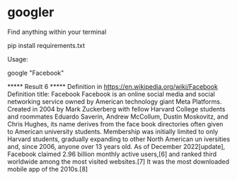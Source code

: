 # googler
Find anything within your terminal

pip install requirements.txt


Usage:

google "Facebook"


***** Result 6 *****
Definition in https://en.wikipedia.org/wiki/Facebook
Definition title: Facebook
Facebook is an online social media and social networking service owned by American technology giant Meta Platforms. Created in 2004 by Mark Zuckerberg with fellow Harvard College students and roommates Eduardo Saverin, Andrew McCollum,
 Dustin Moskovitz, and Chris Hughes, its name derives from the face book directories often given to American university students. Membership was initially limited to only Harvard students, gradually expanding to other North American un
iversities and, since 2006, anyone over 13 years old. As of December 2022[update], Facebook claimed 2.96 billion monthly active users,[6] and ranked third worldwide among the most visited websites.[7] It was the most downloaded mobile 
app of the 2010s.[8]
